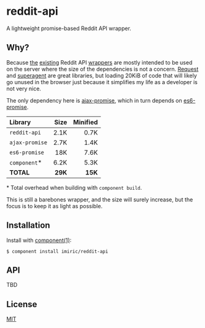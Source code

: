 
# reddit-api

  A lightweight promise-based Reddit API wrapper.

## Why?

  Because [the](https://github.com/timisbusy/handson-reddit)
  [existing](https://github.com/Stebon24/redwrap) Reddit API
  [wrappers](https://github.com/cha0s/reddit-api) are mostly intended to be
  used on the server where the size of the dependencies is not a concern.
  [Request](https://github.com/mikeal/request) and
  [superagent](https://github.com/visionmedia/superagent) are great libraries,
  but loading 20KiB of code that will likely go unused in the browser just
  because it simplifies my life as a developer is not very nice.

  The only dependency here is [ajax-promise](http://github.com/imiric/ajax-promise),
  which in turn depends on [es6-promise](http://github.com/imiric/es6-promise).

| Library       | Size    | Minified |
| :------------ | -------:| --------:|
| `reddit-api`  |  2.1K   |     0.7K |
| `ajax-promise`|  2.7K   |     1.4K |
| `es6-promise` |   18K   |     7.6K |
| `component`\* |  6.2K   |     5.3K |
| **TOTAL**     | **29K** |  **15K** |

  \* Total overhead when building with `component build`.

  This is still a barebones wrapper, and the size will surely increase, but
  the focus is to keep it as light as possible.

## Installation

  Install with [component(1)](http://component.io):

    $ component install imiric/reddit-api

## API

  TBD

## License

  [MIT](LICENSE)
